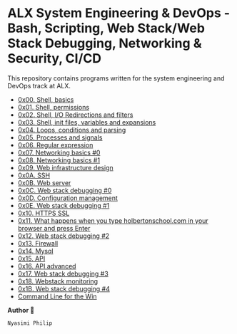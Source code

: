  <h1>ALX System Engineering & DevOps - Bash, Scripting, Web Stack/Web Stack Debugging, Networking & Security, CI/CD</h1>
    <p>
        This repository contains programs written for the system engineering and DevOps track at ALX.
    </p>
    <ul>
        <li><a href="https://github.com/NyasimiPhilip/alx-system_engineering-devops/tree/master/0x00-shell_basics">0x00. Shell, basics</a></li>
        <li><a href="https://github.com/NyasimiPhilip/alx-system_engineering-devops/tree/master/0x01-shell_permissions">0x01. Shell, permissions</a></li>
        <li><a href="https://github.com/NyasimiPhilip/alx-system_engineering-devops/tree/master/0x02-shell_io_redirections_and_filters">0x02. Shell, I/O Redirections and filters</a></li>
        <li><a href="https://github.com/NyasimiPhilip/alx-system_engineering-devops/tree/master/0x03-shell_init_files_variables_and_expansions">0x03. Shell, init files, variables and expansions</a></li>
        <li><a href="https://github.com/NyasimiPhilip/alx-system_engineering-devops/tree/master/0x04-loops_conditions_and_parsing">0x04. Loops, conditions and parsing</a></li>
        <li><a href="https://github.com/NyasimiPhilip/alx-system_engineering-devops/tree/master/0x05-processes_and_signals">0x05. Processes and signals</a></li>
        <li><a href="https://github.com/NyasimiPhilip/alx-system_engineering-devops/tree/master/0x06-regular_expression">0x06. Regular expression</a></li>
        <li><a href="https://github.com/NyasimiPhilip/alx-system_engineering-devops/tree/master/0x07-networking_basics_0">0x07. Networking basics #0</a></li>
        <li><a href="https://github.com/NyasimiPhilip/alx-system_engineering-devops/tree/master/0x08-networking_basics_1">0x08. Networking basics #1</a></li>
        <li><a href="https://github.com/NyasimiPhilip/alx-system_engineering-devops/tree/master/0x09-web_infrastructure_design">0x09. Web infrastructure design</a></li>
        <li><a href="https://github.com/NyasimiPhilip/alx-system_engineering-devops/tree/master/0x0A-ssh">0x0A. SSH</a></li>
        <li><a href="https://github.com/NyasimiPhilip/alx-system_engineering-devops/tree/master/0x0B-web_server">0x0B. Web server</a></li>
        <li><a href="https://github.com/NyasimiPhilip/alx-system_engineering-devops/tree/master/0x0C-web_stack_debugging_0">0x0C. Web stack debugging #0</a></li>
        <li><a href="https://github.com/NyasimiPhilip/alx-system_engineering-devops/tree/master/0x0D-configuration_management">0x0D. Configuration management</a></li>
        <li><a href="https://github.com/NyasimiPhilip/alx-system_engineering-devops/tree/master/0x0E-web_stack_debugging_1">0x0E. Web stack debugging #1</a></li>
        <li><a href="https://github.com/NyasimiPhilip/alx-system_engineering-devops/tree/master/0x10-https_ssl">0x10. HTTPS SSL</a></li>
        <li><a href="https://github.com/NyasimiPhilip/alx-system_engineering-devops/tree/master/0x11-what_happens_when">0x11. What happens when you type holbertonschool.com in your browser and press Enter</a></li>
        <li><a href="https://github.com/NyasimiPhilip/alx-system_engineering-devops/tree/master/0x12-web_stack_debugging_2">0x12. Web stack debugging #2</a></li>
        <li><a href="https://github.com/NyasimiPhilip/alx-system_engineering-devops/tree/master/0x13-firewall">0x13. Firewall</a></li>
        <li><a href="https://github.com/NyasimiPhilip/alx-system_engineering-devops/tree/master/0x14-mysql">0x14. Mysql</a></li>
        <li><a href="https://github.com/NyasimiPhilip/alx-system_engineering-devops/tree/master/0x15-api">0x15. API</a></li>
        <li><a href="https://github.com/NyasimiPhilip/alx-system_engineering-devops/tree/master/0x16-api_advanced">0x16. API advanced</a></li>
        <li><a href="https://github.com/NyasimiPhilip/alx-system_engineering-devops/tree/master/0x17-web_stack_debugging_3">0x17. Web stack debugging #3</a></li>
        <li><a href="https://github.com/NyasimiPhilip/alx-system_engineering-devops/tree/master/0x18-webstack_monitoring">0x18. Webstack monitoring</a></li>    
        <li><a href="https://github.com/NyasimiPhilip/alx-system_engineering-devops/tree/master/0x1B-web_stack_debugging_4">0x1B. Web stack debugging #4</a></li>
        <li><a href="https://github.com/NyasimiPhilip/alx-system_engineering-devops/tree/master/command_line_for_the_win">Command Line for the Win</a></li>
    </ul>
     <p><strong>Author 🙂</strong></p>
    <p><code>Nyasimi Philip</code></p>
